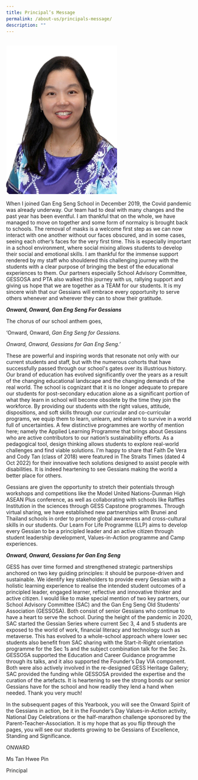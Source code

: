 ```yaml
---
title: Principal’s Message
permalink: /about-us/principals-message/
description: ""
---
```

<br>
<img src="/images/Tan%20Hwee%20Pin%202003.jpg" 
         style="width:300px"
	/>
<br>

When I joined Gan Eng Seng School in December 2019, the Covid pandemic was already underway. Our team had to deal with many changes and the past year has been eventful. I am thankful that on the whole, we have managed to move on together and some form of normalcy is brought back to schools. The removal of masks is a welcome first step as we can now interact with one another without our faces obscured, and in some cases, seeing each other’s faces for the very first time. This is especially important in a school environment, where social mixing allows students to develop their social and emotional skills. I am thankful for the immense support rendered by my staff who shouldered this challenging journey with the students with a clear purpose of bringing the best of the educational experiences to them. Our partners especially School Advisory Committee, GESSOSA and PTA also walked this journey with us, rallying support and giving us hope that we are together as a TEAM for our students. It is my sincere wish that our Gessians will embrace every opportunity to serve others whenever and wherever they can to show their gratitude.

**_Onward, Onward, Gan Eng Seng For Gessians_**

The chorus of our school anthem goes,

‘Onward, Onward, _Gan Eng Seng for Gessians._

_Onward, Onward, Gessians for Gan Eng Seng.’_

These are powerful and inspiring words that resonate not only with our current students and staff, but with the numerous cohorts that have successfully passed through our school's gates over its illustrious history. Our brand of education has evolved significantly over the years as a result of the changing educational landscape and the changing demands of the real world. The school is cognizant that it is no longer adequate to prepare our students for post-secondary education alone as a significant portion of what they learn in school will become obsolete by the time they join the workforce. By providing our students with the right values, attitude, dispositions, and soft skills through our curricular and co-curricular programs, we equip them to learn, unlearn, and relearn to survive in a world full of uncertainties. A few distinctive programmes are worthy of mention here; namely the Applied Learning Programme that brings about Gessians who are active contributors to our nation’s sustainability efforts. As a pedagogical tool, design thinking allows students to explore real-world challenges and find viable solutions. I'm happy to share that Faith De Vera and Cody Tan (class of 2018) were featured in The Straits Times (dated 4 Oct 2022) for their innovative tech solutions designed to assist people with disabilities. It is indeed heartening to see Gessians making the world a better place for others.

Gessians are given the opportunity to stretch their potentials through workshops and competitions like the Model United Nations-Dunman High ASEAN Plus conference, as well as collaborating with schools like Raffles Institution in the sciences through GESS Capstone programmes. Through virtual sharing, we have established new partnerships with Brunei and Thailand schools in order to promote global awareness and cross-cultural skills in our students. Our Learn For Life Programme (LLP) aims to develop every Gessian to be a principled leader and an active citizen through student leadership development, Values-in-Action programme and Camp experiences. 

**_Onward, Onward, Gessians for Gan Eng Seng_**

GESS has over time formed and strengthened strategic partnerships anchored on two key guiding principles: it should be purpose-driven and sustainable. We identify key stakeholders to provide every Gessian with a holistic learning experience to realise the intended student outcomes of a principled leader, engaged learner, reflective and innovative thinker and active citizen. I would like to make special mention of two key partners, our School Advisory Committee (SAC) and the Gan Eng Seng Old Students’ Association (GESSOSA). Both consist of senior Gessians who continue to have a heart to serve the school. During the height of the pandemic in 2020, SAC started the Gessian Series where current Sec 3, 4 and 5 students are exposed to the world of work, financial literacy and technology such as metaverse. This has evolved to a whole-school approach where lower sec students also benefit from SAC sharing with the Start-it-Right orientation programme for the Sec 1s and the subject combination talk for the Sec 2s.  GESSOSA supported the Education and Career Guidance programme through its talks, and it also supported the Founder’s Day VIA component. Both were also actively involved in the re-designed GESS Heritage Gallery; SAC provided the funding while GESSOSA provided the expertise and the curation of the artefacts. It is heartening to see the strong bonds our senior Gessians have for the school and how readily they lend a hand when needed. Thank you very much!

In the subsequent pages of this Yearbook, you will see the Onward Spirit of the Gessians in action, be it in the Founder’s Day Values-in-Action activity, National Day Celebrations or the half-marathon challenge sponsored by the Parent-Teacher-Association. It is my hope that as you flip through the pages, you will see our students growing to be Gessians of Excellence, Standing and Significance.

ONWARD

Ms Tan Hwee Pin

Principal